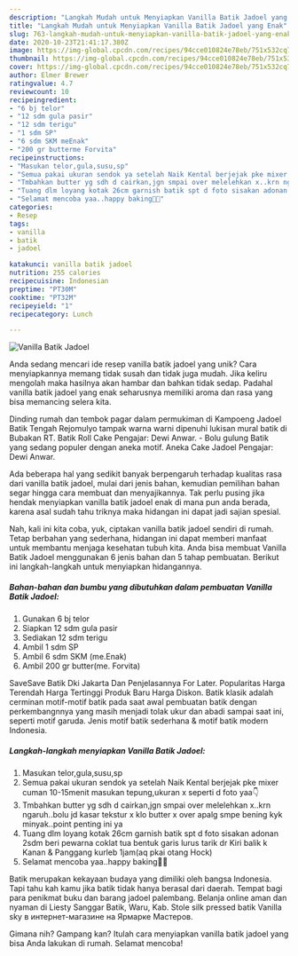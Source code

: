 ```yaml
---
description: "Langkah Mudah untuk Menyiapkan Vanilla Batik Jadoel yang Enak"
title: "Langkah Mudah untuk Menyiapkan Vanilla Batik Jadoel yang Enak"
slug: 763-langkah-mudah-untuk-menyiapkan-vanilla-batik-jadoel-yang-enak
date: 2020-10-23T21:41:17.380Z
image: https://img-global.cpcdn.com/recipes/94cce010824e78eb/751x532cq70/vanilla-batik-jadoel-foto-resep-utama.jpg
thumbnail: https://img-global.cpcdn.com/recipes/94cce010824e78eb/751x532cq70/vanilla-batik-jadoel-foto-resep-utama.jpg
cover: https://img-global.cpcdn.com/recipes/94cce010824e78eb/751x532cq70/vanilla-batik-jadoel-foto-resep-utama.jpg
author: Elmer Brewer
ratingvalue: 4.7
reviewcount: 10
recipeingredient:
- "6 bj telor"
- "12 sdm gula pasir"
- "12 sdm terigu"
- "1 sdm SP"
- "6 sdm SKM meEnak"
- "200 gr butterme Forvita"
recipeinstructions:
- "Masukan telor,gula,susu,sp"
- "Semua pakai ukuran sendok ya setelah Naik Kental berjejak pke mixer cuman 10-15menit masukan tepung,ukuran x seperti d foto yaa👇"
- "Tmbahkan butter yg sdh d cairkan,jgn smpai over melelehkan x..krn ngaruh..bolu jd kasar tekstur x klo butter x over apalg smpe bening kyk minyak..point penting ini ya"
- "Tuang dlm loyang kotak 26cm garnish batik spt d foto sisakan adonan 2sdm beri pewarna coklat tua bentuk garis lurus tarik dr Kiri balik k Kanan &amp; Panggang kurleb 1jam(aq pkai otang Hock)"
- "Selamat mencoba yaa..happy baking💞😍"
categories:
- Resep
tags:
- vanilla
- batik
- jadoel

katakunci: vanilla batik jadoel 
nutrition: 255 calories
recipecuisine: Indonesian
preptime: "PT30M"
cooktime: "PT32M"
recipeyield: "1"
recipecategory: Lunch

---
```



![Vanilla Batik Jadoel](https://img-global.cpcdn.com/recipes/94cce010824e78eb/751x532cq70/vanilla-batik-jadoel-foto-resep-utama.jpg)

Anda sedang mencari ide resep vanilla batik jadoel yang unik? Cara menyiapkannya memang tidak susah dan tidak juga mudah. Jika keliru mengolah maka hasilnya akan hambar dan bahkan tidak sedap. Padahal vanilla batik jadoel yang enak seharusnya memiliki aroma dan rasa yang bisa memancing selera kita.

Dinding rumah dan tembok pagar dalam permukiman di Kampoeng Jadoel Batik Tengah Rejomulyo tampak warna warni dipenuhi lukisan mural batik di Bubakan RT. Batik Roll Cake Pengajar: Dewi Anwar. - Bolu gulung Batik yang sedang populer dengan aneka motif. Aneka Cake Jadoel Pengajar: Dewi Anwar.

Ada beberapa hal yang sedikit banyak berpengaruh terhadap kualitas rasa dari vanilla batik jadoel, mulai dari jenis bahan, kemudian pemilihan bahan segar hingga cara membuat dan menyajikannya. Tak perlu pusing jika hendak menyiapkan vanilla batik jadoel enak di mana pun anda berada, karena asal sudah tahu triknya maka hidangan ini dapat jadi sajian spesial.


Nah, kali ini kita coba, yuk, ciptakan vanilla batik jadoel sendiri di rumah. Tetap berbahan yang sederhana, hidangan ini dapat memberi manfaat untuk membantu menjaga kesehatan tubuh kita. Anda bisa membuat Vanilla Batik Jadoel menggunakan 6 jenis bahan dan 5 tahap pembuatan. Berikut ini langkah-langkah untuk menyiapkan hidangannya.

<!--inarticleads1-->

##### Bahan-bahan dan bumbu yang dibutuhkan dalam pembuatan Vanilla Batik Jadoel:

1. Gunakan 6 bj telor
1. Siapkan 12 sdm gula pasir
1. Sediakan 12 sdm terigu
1. Ambil 1 sdm SP
1. Ambil 6 sdm SKM (me.Enak)
1. Ambil 200 gr butter(me. Forvita)


SaveSave Batik Dki Jakarta Dan Penjelasannya For Later. Popularitas Harga Terendah Harga Tertinggi Produk Baru Harga Diskon. Batik klasik adalah cerminan motif-motif batik pada saat awal pembuatan batik dengan perkembangnnya yang masih menjadi tolak ukur dan abadi sampai saat ini, seperti motif garuda. Jenis motif batik sederhana &amp; motif batik modern Indonesia. 

<!--inarticleads2-->

##### Langkah-langkah menyiapkan Vanilla Batik Jadoel:

1. Masukan telor,gula,susu,sp
1. Semua pakai ukuran sendok ya setelah Naik Kental berjejak pke mixer cuman 10-15menit masukan tepung,ukuran x seperti d foto yaa👇
1. Tmbahkan butter yg sdh d cairkan,jgn smpai over melelehkan x..krn ngaruh..bolu jd kasar tekstur x klo butter x over apalg smpe bening kyk minyak..point penting ini ya
1. Tuang dlm loyang kotak 26cm garnish batik spt d foto sisakan adonan 2sdm beri pewarna coklat tua bentuk garis lurus tarik dr Kiri balik k Kanan &amp; Panggang kurleb 1jam(aq pkai otang Hock)
1. Selamat mencoba yaa..happy baking💞😍


Batik merupakan kekayaan budaya yang dimiliki oleh bangsa Indonesia. Tapi tahu kah kamu jika batik tidak hanya berasal dari daerah. Tempat bagi para penikmat buku dan barang jadoel palembang. Belanja online aman dan nyaman di Liesty Sanggar Batik, Waru, Kab. Stole silk pressed batik Vanilla sky в интернет-магазине на Ярмарке Мастеров. 

Gimana nih? Gampang kan? Itulah cara menyiapkan vanilla batik jadoel yang bisa Anda lakukan di rumah. Selamat mencoba!
